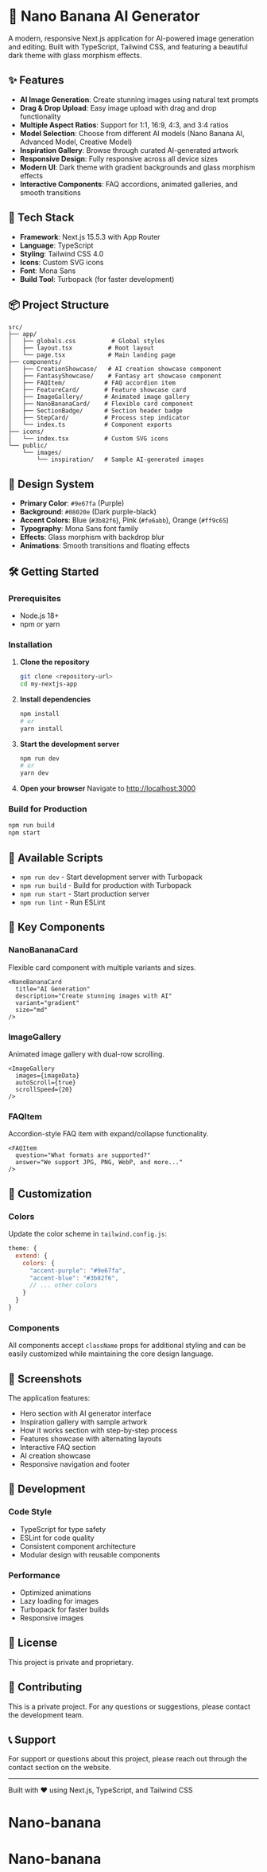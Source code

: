 # 🍌 Nano Banana AI Generator

A modern, responsive Next.js application for AI-powered image generation and editing. Built with TypeScript, Tailwind CSS, and featuring a beautiful dark theme with glass morphism effects.

## ✨ Features

- **AI Image Generation**: Create stunning images using natural text prompts
- **Drag & Drop Upload**: Easy image upload with drag and drop functionality
- **Multiple Aspect Ratios**: Support for 1:1, 16:9, 4:3, and 3:4 ratios
- **Model Selection**: Choose from different AI models (Nano Banana AI, Advanced Model, Creative Model)
- **Inspiration Gallery**: Browse through curated AI-generated artwork
- **Responsive Design**: Fully responsive across all device sizes
- **Modern UI**: Dark theme with gradient backgrounds and glass morphism effects
- **Interactive Components**: FAQ accordions, animated galleries, and smooth transitions

## 🚀 Tech Stack

- **Framework**: Next.js 15.5.3 with App Router
- **Language**: TypeScript
- **Styling**: Tailwind CSS 4.0
- **Icons**: Custom SVG icons
- **Font**: Mona Sans
- **Build Tool**: Turbopack (for faster development)

## 📦 Project Structure

```
src/
├── app/
│   ├── globals.css          # Global styles
│   ├── layout.tsx          # Root layout
│   └── page.tsx            # Main landing page
├── components/
│   ├── CreationShowcase/   # AI creation showcase component
│   ├── FantasyShowcase/    # Fantasy art showcase component
│   ├── FAQItem/           # FAQ accordion item
│   ├── FeatureCard/       # Feature showcase card
│   ├── ImageGallery/      # Animated image gallery
│   ├── NanoBananaCard/    # Flexible card component
│   ├── SectionBadge/      # Section header badge
│   ├── StepCard/          # Process step indicator
│   └── index.ts           # Component exports
├── icons/
│   └── index.tsx          # Custom SVG icons
└── public/
    └── images/
        └── inspiration/   # Sample AI-generated images
```

## 🎨 Design System

- **Primary Color**: `#9e67fa` (Purple)
- **Background**: `#08020e` (Dark purple-black)
- **Accent Colors**: Blue (`#3b82f6`), Pink (`#fe6abb`), Orange (`#ff9c65`)
- **Typography**: Mona Sans font family
- **Effects**: Glass morphism with backdrop blur
- **Animations**: Smooth transitions and floating effects

## 🛠️ Getting Started

### Prerequisites

- Node.js 18+ 
- npm or yarn

### Installation

1. **Clone the repository**
   ```bash
   git clone <repository-url>
   cd my-nextjs-app
   ```

2. **Install dependencies**
   ```bash
   npm install
   # or
   yarn install
   ```

3. **Start the development server**
   ```bash
   npm run dev
   # or
   yarn dev
   ```

4. **Open your browser**
   Navigate to [http://localhost:3000](http://localhost:3000)

### Build for Production

```bash
npm run build
npm start
```

## 📱 Available Scripts

- `npm run dev` - Start development server with Turbopack
- `npm run build` - Build for production with Turbopack
- `npm run start` - Start production server
- `npm run lint` - Run ESLint

## 🎯 Key Components

### NanoBananaCard
Flexible card component with multiple variants and sizes.

```tsx
<NanoBananaCard
  title="AI Generation"
  description="Create stunning images with AI"
  variant="gradient"
  size="md"
/>
```

### ImageGallery
Animated image gallery with dual-row scrolling.

```tsx
<ImageGallery
  images={imageData}
  autoScroll={true}
  scrollSpeed={20}
/>
```

### FAQItem
Accordion-style FAQ item with expand/collapse functionality.

```tsx
<FAQItem
  question="What formats are supported?"
  answer="We support JPG, PNG, WebP, and more..."
/>
```

## 🎨 Customization

### Colors
Update the color scheme in `tailwind.config.js`:

```javascript
theme: {
  extend: {
    colors: {
      "accent-purple": "#9e67fa",
      "accent-blue": "#3b82f6",
      // ... other colors
    }
  }
}
```

### Components
All components accept `className` props for additional styling and can be easily customized while maintaining the core design language.

## 📸 Screenshots

The application features:
- Hero section with AI generator interface
- Inspiration gallery with sample artwork
- How it works section with step-by-step process
- Features showcase with alternating layouts
- Interactive FAQ section
- AI creation showcase
- Responsive navigation and footer

## 🔧 Development

### Code Style
- TypeScript for type safety
- ESLint for code quality
- Consistent component architecture
- Modular design with reusable components

### Performance
- Optimized animations
- Lazy loading for images
- Turbopack for faster builds
- Responsive images

## 📄 License

This project is private and proprietary.

## 🤝 Contributing

This is a private project. For any questions or suggestions, please contact the development team.

## 📞 Support

For support or questions about this project, please reach out through the contact section on the website.

---

Built with ❤️ using Next.js, TypeScript, and Tailwind CSS
# Nano-banana
# Nano-banana
